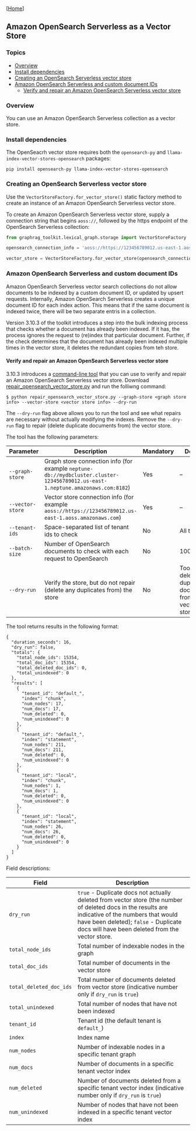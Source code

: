 [[Home](./)]

## Amazon OpenSearch Serverless as a Vector Store

### Topics

  - [Overview](#overview)
  - [Install dependencies](#install-dependencies)
  - [Creating an OpenSearch Serverless vector store](#creating-a-neptune-analytics-vector-store)
  - [Amazon OpenSearch Serverless and custom document IDs](#amazon-opensearch-serverless-and-custom-document-ids)
    - [Verify and repair an Amazon OpenSearch Serverless vector store](#verify-and-repair-an-amazon-opensearch-serverless-vector-store)

### Overview

You can use an Amazon OpenSearch Serverless collection as a vector store.

### Install dependencies

The OpenSeacrh vector store requires both the `opensearch-py` and `llama-index-vector-stores-opensearch` packages:

```
pip install opensearch-py llama-index-vector-stores-opensearch
```

### Creating an OpenSearch Serverless vector store

Use the `VectorStoreFactory.for_vector_store()` static factory method to create an instance of an Amazon OpenSearch Serverless vector store.

To create an Amazon OpenSearch Serverless vector store, supply a connection string that begins `aoss://`, followed by the https endpoint of the OpenSearch Serverless collection:

```python
from graphrag_toolkit.lexical_graph.storage import VectorStoreFactory

opensearch_connection_info = 'aoss://https://123456789012.us-east-1.aoss.amazonaws.com'

vector_store = VectorStoreFactory.for_vector_store(opensearch_connection_info)
```

### Amazon OpenSearch Serverless and custom document IDs

Amazon OpenSearch Serverless vector search collections do not allow documents to be indexed by a custom document ID, or updated by upsert requests. Internally, Amazon OpenSearch Serverless creates a unique document ID for each index action. This means that if the same document is indexed twice, there will be two separate entris in a collection.

Version 3.10.3 of the toolkit introduces a step into the bulk indexing process that checks whether a document has already been indexed. If it has, the process ignores the request to (re)index that particular document. Further, if the check determines that the document has already been indexed multiple times in the vector store, it deletes the redundant copies from teh store.

#### Verify and repair an Amazon OpenSearch Serverless vector store

3.10.3 introduces a [command-line tool](https://github.com/awslabs/graphrag-toolkit/blob/main/examples/lexical-graph/scripts/repair_opensearch_vector_store.py) that you can use to verify and repair an Amazon OpenSearch Serverless vector store. Download [repair_opensearch_vector_store.py](https://github.com/awslabs/graphrag-toolkit/blob/main/examples/lexical-graph/scripts/repair_opensearch_vector_store.py) and run the folliwng command: 

```
$ python repair_opensearch_vector_store.py --graph-store <graph store info> --vector-store <vector store info> --dry-run
```

The `--dry-run` flag above allows you to run the tool and see what repairs are necessary without actually modifying the indexes. Remove the `--dry-run` flag to repair (delete duplicate documents from) the vector store.

The tool has the following parameters:

| Parameter  | Description | Mandatory | Default |
| ------------- | ------------- | ------------- | ------------- |
| `--graph-store` | Graph store connection info (for example `neptune-db://mydbcluster.cluster-123456789012.us-east-1.neptune.amazonaws.com:8182`) | Yes | – |
| `--vector-store` | Vector store connection info (for example `aoss://https://123456789012.us-east-1.aoss.amazonaws.com`) | Yes | – |
| `--tenant-ids` | Space-separated list of tenant ids to check | No | All tenants |
| `--batch-size` | Number of OpenSearch documents to check with each request to OpenSearch | No | 1000 |
| `--dry-run` | Verify the store, but do not repair (delete any duplicates from) the store | No | Tool deletes duplicate documents from the vector store |

The tool returns results in the following format:

```
{
  "duration_seconds": 16,
  "dry_run": false,
  "totals": {
    "total_node_ids": 15354,
    "total_doc_ids": 15354,
    "total_deleted_doc_ids": 0,
    "total_unindexed": 0
  },
  "results": [
    {
      "tenant_id": "default_",
      "index": "chunk",
      "num_nodes": 17,
      "num_docs": 17,
      "num_deleted": 0,
      "num_unindexed": 0
    },
    {
      "tenant_id": "default_",
      "index": "statement",
      "num_nodes": 211,
      "num_docs": 211,
      "num_deleted": 0,
      "num_unindexed": 0
    },
    {
      "tenant_id": "local",
      "index": "chunk",
      "num_nodes": 1,
      "num_docs": 1,
      "num_deleted": 0,
      "num_unindexed": 0
    },
    {
      "tenant_id": "local",
      "index": "statement",
      "num_nodes": 26,
      "num_docs": 26,
      "num_deleted": 0,
      "num_unindexed": 0
    }
  ]
}
```

Field descriptions:

| Field  | Description |
| ------------- | ------------- |
| `dry_run` | `true` - Duplicate docs not actually deleted from vector store (the number of deleted docs in the results are indicative of the numbers that would have been deleted); `false` - Duplicate docs will have been deleted from the vector store. |
| `total_node_ids` | Total number of indexable nodes in the graph |
| `total_doc_ids` | Total number of documents in the vector store |
| `total_deleted_doc_ids` | Total number of documents deleted from vector store (indicative number only if `dry_run` is `true`) |
| `total_unindexed` | Total number of nodes that have not been indexed |
| `tenant_id` | Tenant id (the default tenant is `default_`) |
| `index` | Index name |
| `num_nodes` | Number of indexable nodes in a specific tenant graph |
| `num_docs` | Number of documents in a specific tenant vector index |
| `num_deleted` | Number of documents deleted from a specific tenant vector index (indicative number only if `dry_run` is `true`) |
| `num_unindexed` | Number of nodes that have not been indexed in a specific tenant vector index |